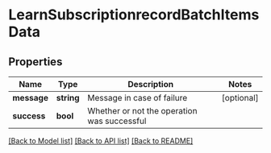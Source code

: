 # LearnSubscriptionrecordBatchItemsData

## Properties
Name | Type | Description | Notes
------------ | ------------- | ------------- | -------------
**message** | **string** | Message in case of failure | [optional] 
**success** | **bool** | Whether or not the operation was successful | 

[[Back to Model list]](../README.md#documentation-for-models) [[Back to API list]](../README.md#documentation-for-api-endpoints) [[Back to README]](../README.md)


